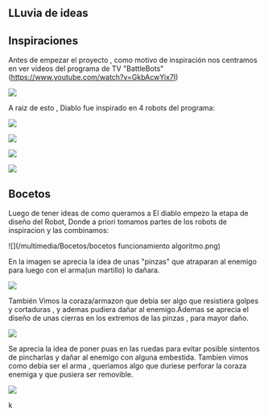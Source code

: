 ## LLuvia de ideas

## Inspiraciones 

Antes de empezar el proyecto , como motivo de inspiración nos centramos en ver videos del programa de TV "BattleBots" 
(https://www.youtube.com/watch?v=GkbAcwYix7I)

![](/multimedia/inspiraciones/battlebots.jpg)

A raiz de esto , Diablo fue inspirado en 4 robots del programa:


![](/multimedia/inspiraciones/14cef7d3-8599-4da3-b9f7-ef95bee14e3c.jpg)


![](/multimedia/inspiraciones/20e08519-4747-45ba-b5b5-d44134399610.jpg)


![](/multimedia/inspiraciones/893b6f6d-5717-4ba9-8e9a-c3b125c8ae89.jpg)


![](/multimedia/inspiraciones/ba3ad0c4-ff28-4076-adc6-8147c5d9fda0.jpg)

## Bocetos 
Luego de tener ideas de como queramos a El diablo empezo la etapa de diseño del Robot, Donde a priori tomamos partes de los robots de inspiracion y las combinamos:



![](/multimedia/Bocetos/bocetos funcionamiento algoritmo.png)


En la imagen se aprecia la idea de unas "pinzas" que atraparan al enemigo para luego con el arma(un martillo) lo dañara.



![](/multimedia/Bocetos/bocetos3.jpg)



También Vimos la coraza/armazon que debia ser algo que resistiera golpes y cortaduras , y ademas pudiera dañar al enemigo.Ademas se aprecia el diseño de unas cierras en los extremos de las pinzas , para mayor daño.



![](/multimedia/Bocetos/bocetos4.jpg)



Se aprecia la idea de poner puas en las ruedas para evitar posible sintentos de pincharlas y dañar al enemigo con alguna embestida.
Tambien vimos como debia ser el arma , queriamos algo que duriese perforar la coraza enemiga y que pusiera ser removible.



![](/multimedia/Bocetos/bocetos.jpg)

k









